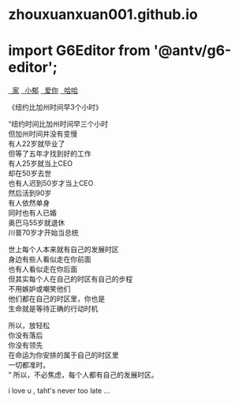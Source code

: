 # zhouxuanxuan001.github.io 
# import G6Editor from '@antv/g6-editor';

<div id="minimap"></div>       <!-- 缩略图 DOM 结构规约参考 Minimap API -->
<div id="toolbar"></div>       <!-- 工具栏 DOM 结构规约参考 Toolbar API --> 
<div id="itempannel"></div>    <!-- 元素面板栏 DOM 结构规约参考 Itempannel API -->
<div id="detailpannel"></div>  <!-- 详情面板栏 DOM 结构规约参考 Detailpannel API -->
<div id="contextmenu"></div>   <!-- 右键菜单栏 DOM 结构规约参考 Contextmenu API -->
<div id="page"></div>          <!-- 参考 Flow、Mind API -->

<div class="list-group">
  <a class="list-group-item" href="#"><i class="fa fa-home fa-fw"></i>&nbsp; 家</a>
  <a class="list-group-item" href="#"><i class="fa fa-book fa-fw"></i>&nbsp; 小郁</a>
  <a class="list-group-item" href="#"><i class="fa fa-pencil fa-fw"></i>&nbsp; 爱你</a>
  <a class="list-group-item" href="#"><i class="fa fa-cog fa-fw"></i>&nbsp; 哈哈</a>
</div>

《纽约比加州时间早3个小时》

“纽约时间比加州时间早三个小时 <br/>
   但加州时间并没有变慢 <br/>
   有人22岁就毕业了 <br/>
   但等了五年才找到好的工作 <br/>
   有人25岁就当上CEO <br/>
   却在50岁去世 <br/>
   也有人迟到50岁才当上CEO <br/>
   然后活到90岁<br/>
   有人依然单身<br/>
   同时也有人已婚<br/>
   奥巴马55岁就退休<br/>
   川普70岁才开始当总统<br/>
   
   世上每个人本来就有自己的发展时区<br/>
   身边有些人看似走在你前面<br/>
   也有人看似走在你后面<br/>
   但其实每个人在自己的时区有自己的步程<br/>
   不用嫉妒或嘲笑他们<br/>
   他们都在自己的时区里，你也是<br/>
   生命就是等待正确的行动时机<br/>
   
   所以，放轻松<br/>
   你没有落后<br/>
   你没有领先<br/>
   在命运为你安排的属于自己的时区里<br/>
   一切都准时。<br/>”
   所以，不必焦虑，每个人都有自己的发展时区。<br/>
   
   i love u , taht's never too late ...
